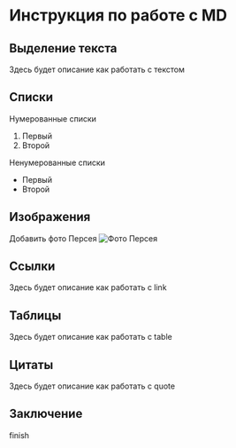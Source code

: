 # Инструкция по работе с MD

## Выделение текста
Здесь будет описание как работать с текстом
## Списки
Нумерованные списки
1. Первый
2. Второй

Ненумерованные списки
* Первый
* Второй


## Изображения
Добавить фото Персея
![Фото Персея](Pers.jpg)
## Ссылки
Здесь будет описание как работать с link
## Таблицы
Здесь будет описание как работать с table
## Цитаты
Здесь будет описание как работать с quote
## Заключение
finish
